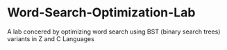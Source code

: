 # Word-Search-Optimization-Lab
A lab concered by optimizing word search using BST (binary search trees) variants in Z and C Languages

